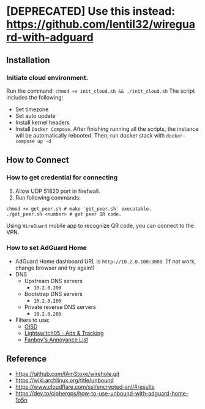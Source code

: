 # [DEPRECATED] Use this instead: https://github.com/lentil32/wireguard-with-adguard


## Installation
### Initiate cloud environment.
Run the command: `chmod +x init_cloud.sh && ./init_cloud.sh`
The script includes the following:
- Set timezone
- Set auto update
- Install kernel headers
- Install `Docker Compose`.
After finishing running all the scripts, the instance will be automatically rebooted.
Then, run docker stack with `docker-compose up -d`

## How to Connect
### How to get credential for connecting
1. Allow UDP 51820 port in firefwall.
2. Run following commands:

```Shell
chmod +x get_peer.sh # make `get_peer.sh` executable.
./get_peer.sh <number> # get peer QR code.
```

Using `WireGuard` mobile app to recognize QR code, you can connect to the VPN.

### How to set AdGuard Home
- AdGuard Home dashboard URL is `http://10.2.0.100:3000`. (If not work, change browser and try again!)
- DNS
	- Upstream DNS servers
		- `10.2.0.200`
	- Bootstrap DNS servers
		- `10.2.0.200`
	- Private reverse DNS servers
		- `10.2.0.200`
- Filters to use:
	- [OISD](https://big.oisd.nl)
	- [Lightswitch05 - Ads & Tracking](https://www.github.developerdan.com/hosts/lists/ads-and-tracking-extended.txt)
	- [Fanboy's Annoyance List](https://secure.fanboy.co.nz/fanboy-annoyance.txt)

## Reference
- https://github.com/IAmStoxe/wirehole.git
- https://wiki.archlinux.org/title/unbound
- https://www.cloudflare.com/ssl/encrypted-sni/#results
- https://dev.to/cipherops/how-to-use-unbound-with-adguard-home-1o5n

